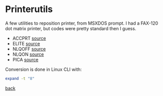 # Printerutils
A few utilities to reposition printer, from MSXDOS prompt.
I had a FAX-120 dot matrix printer, but codes were pretty standard then I guess.

- ACCPRT [source](./ACCPRT.GEN.TXT)
- ELITE [source](./ELITE.GEN.TXT)
- NLQOFF [source](./NLQOFF.GEN.TXT)
- NLQON [source](./NLQOFF.GEN.TXT)
- PICA [source](./PICA.GEN.TXT)

Conversion is done in Linux CLI with:
```bash
expand -t "8"
```

[back](../README.md)
